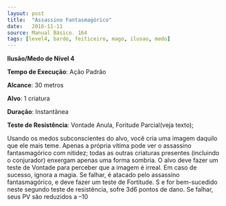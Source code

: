 ```yaml
---
layout: post
title:  "Assassino Fantasmagórico"
date:   2016-11-11
source: Manual Básico. 164
tags: [level4, bardo, feiticeiro, mago, ilusao, medo]
---
```


**Ilusão/Medo de Nível 4**

**Tempo de Execução**: Ação Padrão

**Alcance**: 30 metros

**Alvo**: 1 criatura

**Duração**: Instantânea

**Teste de Resistência**: Vontade Anula, Foritude Parcial(veja texto);

Usando os medos subconscientes do alvo, você cria uma imagem daquilo que ele mais teme. Apenas a própria vítima pode ver o assassino fantasmagórico com nitidez; todas as outras criaturas presentes (incluindo o conjurador) enxergam apenas uma forma sombria.
O alvo deve fazer um teste de Vontade para perceber que a imagem é irreal. Em caso de sucesso, ignora a magia. Se falhar, é atacado pelo assassino fantasmagórico, e deve fazer um teste de Fortitude. S
e for bem-sucedido neste segundo teste de resistência, sofre 3d6 pontos de dano. Se falhar, seus PV são reduzidos a –10